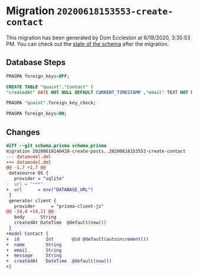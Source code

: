 # Migration `20200618153553-create-contact`

This migration has been generated by Dom Eccleston at 6/18/2020, 3:35:53 PM.
You can check out the [state of the schema](./schema.prisma) after the migration.

## Database Steps

```sql
PRAGMA foreign_keys=OFF;

CREATE TABLE "quaint"."Contact" (
"createdAt" DATE NOT NULL DEFAULT CURRENT_TIMESTAMP ,"email" TEXT NOT NULL  ,"id" INTEGER NOT NULL  PRIMARY KEY AUTOINCREMENT,"message" TEXT NOT NULL  ,"name" TEXT NOT NULL  )

PRAGMA "quaint".foreign_key_check;

PRAGMA foreign_keys=ON;
```

## Changes

```diff
diff --git schema.prisma schema.prisma
migration 20200618140420-create-posts..20200618153553-create-contact
--- datamodel.dml
+++ datamodel.dml
@@ -1,7 +1,7 @@
 datasource DS {
   provider = "sqlite"
-  url = "***"
+  url      = env("DATABASE_URL")
 }
 generator client {
   provider      = "prisma-client-js"
@@ -14,4 +14,11 @@
   body      String
   createdAt DateTime  @default(now())
 }
+model Contact {
+  id          Int       @id @default(autoincrement())
+  name        String
+  email       String
+  message     String
+  createdAt   DateTime  @default(now())
+}
```


